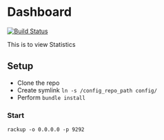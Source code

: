 # Dashboard

[![Build Status](https://travis-ci.org/octoai/enterprise-dashboard.svg?branch=master)](https://travis-ci.org/octoai/enterprise-dashboard)

This is to view Statistics

## Setup ##

- Clone the repo
- Create symlink `ln -s /config_repo_path config/`
- Perform `bundle install`

### Start

```
rackup -o 0.0.0.0 -p 9292
```